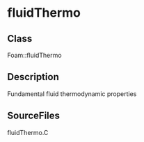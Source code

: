 # fluidThermo 
## Class
Foam::fluidThermo

## Description
Fundamental fluid thermodynamic properties

## SourceFiles
fluidThermo.C

